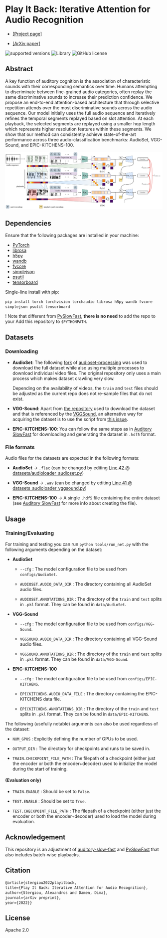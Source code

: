 # Play It Back: Iterative Attention for Audio Recognition

- <a href="https://alexandrosstergiou.github.io/project_pages/PlayItBack/index.html">[Project page]</a>

- <a href="#">[ArXiv paper]</a>

![supported versions](https://img.shields.io/badge/python-3.x-brightgreen/?style=flat&logo=python&color=green)
![Library](https://img.shields.io/badge/library-PyTorch-blue/?style=flat&logo=pytorch&color=informational)
![GitHub license](https://img.shields.io/badge/license-Apache2.0-lightgrey)


## Abstract
A key function of auditory cognition is the association of characteristic sounds with their corresponding semantics over time.
Humans attempting to discriminate between fine-grained audio categories, often replay the same discriminative sounds to increase their prediction confidence.
We propose an end-to-end attention-based architecture that through selective repetition attends over the most discriminative sounds across the audio sequence. Our model initially uses the full audio sequence and iteratively refines the temporal segments replayed based on slot attention. At each playback, the selected segments are replayed using a smaller hop length which represents higher resolution features within these segments. 
We show that our method can consistently achieve state-of-the-art performance across three audio-classification benchmarks: AudioSet, VGG-Sound, and EPIC-KITCHENS-100. 

<p align="center">
<img src="./figs/PlayItBack-PlayItBack.png" width="700" />
</p>


## Dependencies
Ensure that the following packages are installed in your machine:

  * [PyTorch](https://pytorch.org) 
  * [librosa](https://librosa.org)
  * [h5py](https://www.h5py.org)
  * [wandb](https://wandb.ai/site)
  * [fvcore](https://github.com/facebookresearch/fvcore/)
  * [simplejson](https://pypi.org/project/simplejson/)
  * [psutil](https://pypi.org/project/psutil/)
  * [tensorboard](https://www.tensorflow.org/tensorboard/) 

Single-line install with pip:
```
pip install torch torchvision torchaudio librosa h5py wandb fvcore simplejson psutil tensorboard
```

! Note that different from [PySlowFast](https://github.com/facebookresearch/SlowFast), __there is no need__ to add the repo to your Add this repository to `$PYTHONPATH`.

## Datasets

### Downloading

- __AudioSet__: The following [fork](https://github.com/alexandrosstergiou/audioset-processing) of [audioset-processing](https://github.com/aoifemcdonagh/audioset-processing) was used to download the full dataset while also using multiple processes to download individual video files. The original repository only uses a main process which makes dataset crawling very slow.

  Depending on the availability of videos, the `train` and `test` files should be adjusted as the current repo does not re-sample files that do not exist.

- __VGG-Sound__: Apart from [the repository](https://github.com/speedyseal/audiosetdl) used to download the dataset and that is referenced by the [VGGSound](https://github.com/hche11/VGGSound), an alternative way for acquiring the dataset is to use the script from [this issue](https://github.com/hche11/VGGSound/issues/2).

- __EPIC-KITCHENS-100__: You can follow the same steps as in [Auditory SlowFast](https://github.com/ekazakos/auditory-slow-fast) for downloading and generating the dataset in `.hdf5` format.

### File formats

Audio files for the datasets are expected in the following formats:
- __AudioSet__ -> `.flac` (can be changed by editing [Line 42 @ datasets/audioloader_audioset.py](https://github.com/alexandrosstergiou/PlayItBack/blob/336cd4037a32236a6d80e27b07ee26335df95f06/playitback/datasets/audio_loader_audioset.py#L42))

- __VGG-Sound__ -> `.wav` (can be changed by editing [Line 41 @ datasets_audioloader_vggsound.py](https://github.com/alexandrosstergiou/PlayItBack/blob/336cd4037a32236a6d80e27b07ee26335df95f06/playitback/datasets/audio_loader_vggsound.py#L41))

- __EPIC-KITCHENS-100__ -> A single `.hdf5` file containing the entire dataset (see [Auditory SlowFast](https://github.com/ekazakos/auditory-slow-fast) for more info about creating the file).



## Usage

### Training/Evaluating

For training and testing you can run `python tools/run_net.py` with the following arguments depending on the dataset:

- __AudioSet__

  - `--cfg` : The model configuration file to be used from `configs/AudioSet`.

  - `AUDIOSET.AUDIO_DATA_DIR` : The directory containing all AudioSet audio files.

  - `AUDIOSET.ANNOTATIONS_DIR` : The directory of the `train`
 and `test` splits in `.pkl` format. They can be found in `data/AudioSet`.

- __VGG-Sound__

  - `--cfg` : The model configuration file to be used from `configs/VGG-Sound`.

  - `VGGSOUND.AUDIO_DATA_DIR` : The directory containing all VGG-Sound audio files.

  - `VGGSOUND.ANNOTATIONS_DIR` : The directory of the `train`
 and `test` splits in `.pkl` format. They can be found in `data/VGG-Sound`.


- __EPIC-KITCHENS-100__

  - `--cfg` : The model configuration file to be used from `configs/EPIC-KITCHENS`.

  - `EPICKITCHENS.AUDIO_DATA_FILE` : The directory containing the EPIC-KITCHENS data file.
  
  - `EPICKITCHENS.ANNOTATIONS_DIR` : The directory of the `train`
 and `test` splits in `.pkl` format. They can be found in `data/EPIC-KITCHENS`.

The following (usefully notable) arguments can also be used regardless of the dataset:

- `NUM_GPUS` : Explicitly defining the number of GPUs to be used.

- `OUTPUT_DIR` : The directory for checkpoints and runs to be saved in.

- `TRAIN.CHECKPOINT_FILE_PATH` : The filepath of a checkpoint (either just the encoder or both the encoder+decoder) used to initialize the model during the start of training.

#### (Evaluation only)

- `TRAIN.ENABLE` : Should be set to `False`. 

- `TEST.ENABLE` : Should be set to `True`. 

- `TEST.CHECKPOINT_FILE_PATH` : The filepath of a checkpoint (either just the encoder or both the encoder+decoder) used to load the model during evaluation.


## Acknowledgement

This repository is an adjustment of [auditory-slow-fast](https://github.com/ekazakos/auditory-slow-fast) and [PySlowFast](https://github.com/facebookresearch/SlowFast) that also includes batch-wise playbacks.


## Citation


```
@article{stergiou2022playitback,
title={Play It Back: Iterative Attention for Audio Recognition},
author={Stergiou, Alexandros and Damen, Dima},
journal={arXiv preprint},
year={2022}}
```

## License

Apache 2.0
